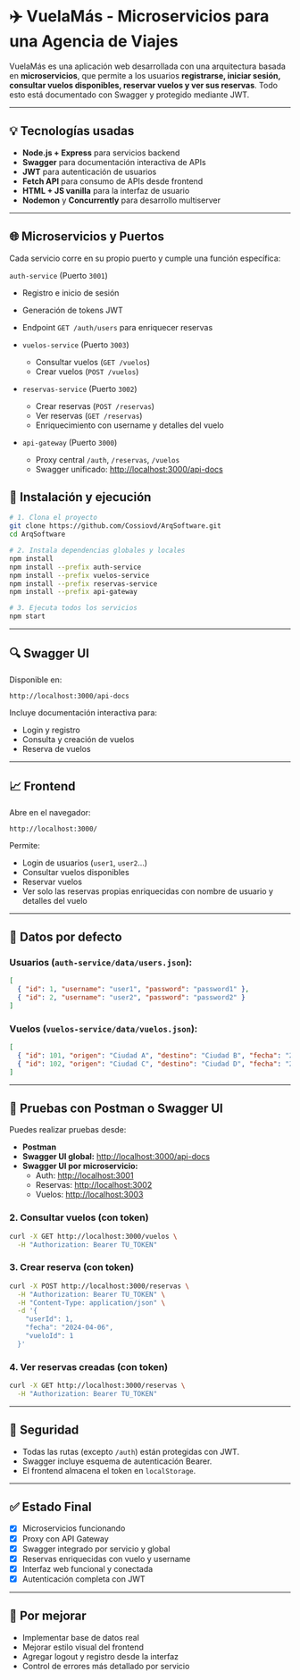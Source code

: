 # ✈️ VuelaMás - Microservicios para una Agencia de Viajes

VuelaMás es una aplicación web desarrollada con una arquitectura basada en **microservicios**, que permite a los usuarios **registrarse, iniciar sesión, consultar vuelos disponibles, reservar vuelos y ver sus reservas**. Todo esto está documentado con Swagger y protegido mediante JWT.

---

## 💡 Tecnologías usadas

- **Node.js + Express** para servicios backend
- **Swagger** para documentación interactiva de APIs
- **JWT** para autenticación de usuarios
- **Fetch API** para consumo de APIs desde frontend
- **HTML + JS vanilla** para la interfaz de usuario
- **Nodemon** y **Concurrently** para desarrollo multiserver

---

## 🌐 Microservicios y Puertos

Cada servicio corre en su propio puerto y cumple una función específica:

 `auth-service` (Puerto `3001`)
  - Registro e inicio de sesión
  - Generación de tokens JWT
  - Endpoint `GET /auth/users` para enriquecer reservas

- `vuelos-service` (Puerto `3003`)
  - Consultar vuelos (`GET /vuelos`)
  - Crear vuelos (`POST /vuelos`)

- `reservas-service` (Puerto `3002`)
  - Crear reservas (`POST /reservas`)
  - Ver reservas (`GET /reservas`)
  - Enriquecimiento con username y detalles del vuelo

- `api-gateway` (Puerto `3000`)
  - Proxy central `/auth`, `/reservas`, `/vuelos`
  - Swagger unificado: [http://localhost:3000/api-docs](http://localhost:3000/api-docs)

## 🔧 Instalación y ejecución

```bash
# 1. Clona el proyecto
git clone https://github.com/Cossiovd/ArqSoftware.git
cd ArqSoftware

# 2. Instala dependencias globales y locales
npm install
npm install --prefix auth-service
npm install --prefix vuelos-service
npm install --prefix reservas-service
npm install --prefix api-gateway

# 3. Ejecuta todos los servicios
npm start
```

---

## 🔍 Swagger UI

Disponible en:

```
http://localhost:3000/api-docs
```

Incluye documentación interactiva para:

- Login y registro
- Consulta y creación de vuelos
- Reserva de vuelos

---

## 📈 Frontend

Abre en el navegador:

```
http://localhost:3000/
```
Permite:

- Login de usuarios (`user1`, `user2`...)
- Consultar vuelos disponibles
- Reservar vuelos
- Ver solo las reservas propias enriquecidas con nombre de usuario y detalles del vuelo

---

## 📁 Datos por defecto

### Usuarios (`auth-service/data/users.json`):

```json
[
  { "id": 1, "username": "user1", "password": "password1" },
  { "id": 2, "username": "user2", "password": "password2" }
]
```

### Vuelos (`vuelos-service/data/vuelos.json`):

```json
[
  { "id": 101, "origen": "Ciudad A", "destino": "Ciudad B", "fecha": "2025-04-06" },
  { "id": 102, "origen": "Ciudad C", "destino": "Ciudad D", "fecha": "2025-04-07" }
]
```
---
## 🔐 Pruebas con Postman o Swagger UI

Puedes realizar pruebas desde:

- **Postman**
- **Swagger UI global:** [http://localhost:3000/api-docs](http://localhost:3000/api-docs)
- **Swagger UI por microservicio:**
  - Auth: [http://localhost:3001](http://localhost:3001)
  - Reservas: [http://localhost:3002](http://localhost:3002)
  - Vuelos: [http://localhost:3003](http://localhost:3003)

### 2. Consultar vuelos (con token)

```bash
curl -X GET http://localhost:3000/vuelos \
  -H "Authorization: Bearer TU_TOKEN"
```

### 3. Crear reserva (con token)

```bash
curl -X POST http://localhost:3000/reservas \
  -H "Authorization: Bearer TU_TOKEN" \
  -H "Content-Type: application/json" \
  -d '{
    "userId": 1,
    "fecha": "2024-04-06",
    "vueloId": 1
  }'
```

### 4. Ver reservas creadas (con token)

```bash
curl -X GET http://localhost:3000/reservas \
  -H "Authorization: Bearer TU_TOKEN"
```

---


## 🚫 Seguridad

- Todas las rutas (excepto `/auth`) están protegidas con JWT.
- Swagger incluye esquema de autenticación Bearer.
- El frontend almacena el token en `localStorage`.

---

## ✅ Estado Final

- [x] Microservicios funcionando
- [x] Proxy con API Gateway
- [x] Swagger integrado por servicio y global
- [x] Reservas enriquecidas con vuelo y username
- [x] Interfaz web funcional y conectada
- [x] Autenticación completa con JWT

---

## 🚧 Por mejorar

- Implementar base de datos real
- Mejorar estilo visual del frontend
- Agregar logout y registro desde la interfaz
- Control de errores más detallado por servicio

